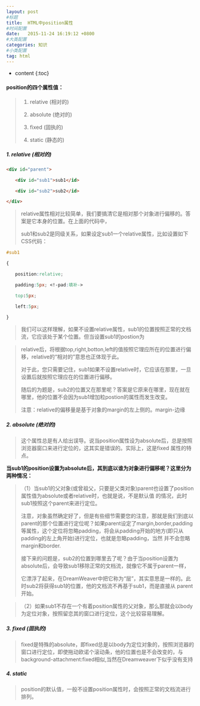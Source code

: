 ```yaml
---
layout: post
#标题
title:  HTML中position属性
#时间配置
date:   2015-11-24 16:19:12 +0800
#大类配置
categories: 知识
#小类配置
tag: html
---
```


* content
{:toc}

#### position的四个属性值：

> 1. relative (相对的)
> 
> 2. absolute (绝对的)
> 
> 3. fixed (固执的)
> 
> 4. static (静态的)


##### 1. relative (相对的)

```html
<div id="parent">

　　<div id="sub1">sub1</id>

　　<div id="sub2">sub2</id>

</div>
```

> relative属性相对比较简单，我们要搞清它是相对那个对象进行偏移的。答案是它本身的位置。在上面的代码中，
>
> sub1和sub2是同级关系，如果设定sub1一个relative属性，比如设置如下CSS代码：

```css
#sub1

{

　　position:relative;

　　padding:5px; <!-pad:填补->

　　top:5px;

　　left:5px;

}
```

> 我们可以这样理解，如果不设置relative属性，sub1的位置按照正常的文档流，它应该处于某个位置。但当设置sub1的postion为

> relative后，将根据top,right,botton,left的值按照它理应所在的位置进行偏移，relative的“相对的”意思也正体现于此。
>
> 对于此，您只需要记住，sub1如果不设置relative时，它应该在那里，一旦设置后就按照它理应在的位置进行偏移。
>
> 随后的为题是，sub2的位置又在那里呢？答案是它原来在哪里，现在就在哪里，他的位置不会因为sub1增加粒postion的属性而发生改变。
>
> 注意：relative的偏移量是基于对象的margin的左上侧的。margin-边缘

##### 2. absolute (绝对的)

> 这个属性总是有人给出误导。说当position属性设为absolute后，总是按照浏览器窗口来进行定位的，这其实是错误的。实际上，这是fixed
属性的特点。

**当sub1的position设置为absolute后，其到底以谁为对象进行偏移呢？这里分为两种情况：**

> （1）当sub1的父对象(或曾祖父，只要是父类对象)parent也设置了position属性值为absolute或者relative时，也就是说，不是默认值
的情况，此时sub1按照这个parent来进行定位。
>
> 注意，对象虽然确定好了，但是有些细节需要您的注意，那就是我们到底以parent的那个位置进行定位呢？如果parent设定了margin,border,padding等属性，这个定位将忽略padding，将会从padding开始的地方(即只从padding的左上角开始)进行定位，也就是忽略padding，当然
并不会忽略margin和border.
> 
> 接下来的问题是，sub2的位置到哪里去了呢？由于当position设置为absolute后，会导致sub1移除正常的文档流，就像它不属于parent一样，
> 
> 它漂浮了起来，在DreamWeaver中把它称为“层”，其实意思是一样的。此时sub2将获得sub1的位置，他的文档流不再基于sub1，而是直接从
parent开始。

> （2）如果sub1不存在一个有着position属性的父对象，那么那就会以body为定位对象，按照留恋其的窗口进行定位，这个比较容易理解。

##### 3. fixed (固执的)

> fixed是特殊的absolute，即fixed总是以body为定位对象的，按照浏览器的窗口进行定位，即使拖动欧诺个滚动条，他的位置也是不会改变的，与background-attachment:fixed相似,当然在Dreamweaver下似乎没有支持

##### 4. static

> position的默认值，一般不设置position属性时，会按照正常的文档流进行排列。